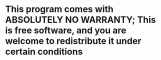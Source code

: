 # This program comes with ABSOLUTELY NO WARRANTY; This is free software, and you are welcome to redistribute it under certain conditions

